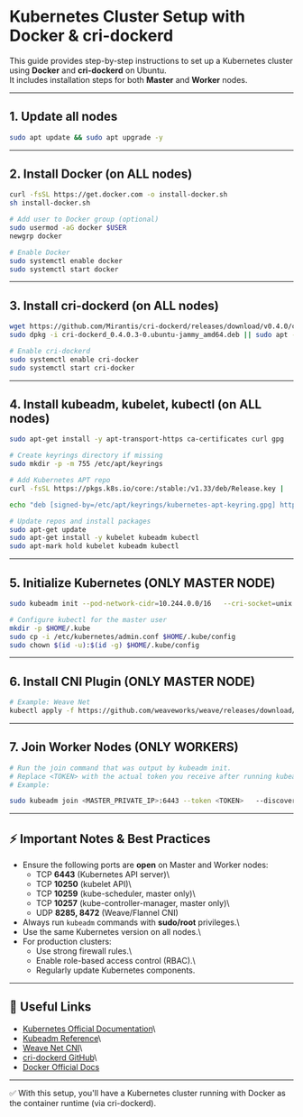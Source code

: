 # Kubernetes Cluster Setup with Docker & cri-dockerd

This guide provides step-by-step instructions to set up a Kubernetes
cluster using **Docker** and **cri-dockerd** on Ubuntu.\
It includes installation steps for both **Master** and **Worker** nodes.

------------------------------------------------------------------------

## 1. Update all nodes

``` bash
sudo apt update && sudo apt upgrade -y
```

------------------------------------------------------------------------

## 2. Install Docker (on ALL nodes)

``` bash
curl -fsSL https://get.docker.com -o install-docker.sh
sh install-docker.sh

# Add user to Docker group (optional)
sudo usermod -aG docker $USER
newgrp docker

# Enable Docker
sudo systemctl enable docker
sudo systemctl start docker
```

------------------------------------------------------------------------

## 3. Install cri-dockerd (on ALL nodes)

``` bash
wget https://github.com/Mirantis/cri-dockerd/releases/download/v0.4.0/cri-dockerd_0.4.0.3-0.ubuntu-jammy_amd64.deb
sudo dpkg -i cri-dockerd_0.4.0.3-0.ubuntu-jammy_amd64.deb || sudo apt -f install -y

# Enable cri-dockerd
sudo systemctl enable cri-docker
sudo systemctl start cri-docker
```

------------------------------------------------------------------------

## 4. Install kubeadm, kubelet, kubectl (on ALL nodes)

``` bash
sudo apt-get install -y apt-transport-https ca-certificates curl gpg

# Create keyrings directory if missing
sudo mkdir -p -m 755 /etc/apt/keyrings

# Add Kubernetes APT repo
curl -fsSL https://pkgs.k8s.io/core:/stable:/v1.33/deb/Release.key |   sudo gpg --dearmor -o /etc/apt/keyrings/kubernetes-apt-keyring.gpg

echo "deb [signed-by=/etc/apt/keyrings/kubernetes-apt-keyring.gpg] https://pkgs.k8s.io/core:/stable:/v1.33/deb/ /" |   sudo tee /etc/apt/sources.list.d/kubernetes.list

# Update repos and install packages
sudo apt-get update
sudo apt-get install -y kubelet kubeadm kubectl
sudo apt-mark hold kubelet kubeadm kubectl
```

------------------------------------------------------------------------

## 5. Initialize Kubernetes (ONLY MASTER NODE)

``` bash
sudo kubeadm init --pod-network-cidr=10.244.0.0/16   --cri-socket=unix:///var/run/cri-dockerd.sock

# Configure kubectl for the master user
mkdir -p $HOME/.kube
sudo cp -i /etc/kubernetes/admin.conf $HOME/.kube/config
sudo chown $(id -u):$(id -g) $HOME/.kube/config
```

------------------------------------------------------------------------

## 6. Install CNI Plugin (ONLY MASTER NODE)

``` bash
# Example: Weave Net
kubectl apply -f https://github.com/weaveworks/weave/releases/download/v2.8.1/weave-daemonset-k8s.yaml
```

------------------------------------------------------------------------

## 7. Join Worker Nodes (ONLY WORKERS)

``` bash
# Run the join command that was output by kubeadm init.
# Replace <TOKEN> with the actual token you receive after running kubeadm init
# Example:

sudo kubeadm join <MASTER_PRIVATE_IP>:6443 --token <TOKEN>   --discovery-token-ca-cert-hash sha256:<HASH>   --cri-socket=unix:///var/run/cri-dockerd.sock
```

------------------------------------------------------------------------

## ⚡ Important Notes & Best Practices

-   Ensure the following ports are **open** on Master and Worker nodes:
    -   TCP **6443** (Kubernetes API server)\
    -   TCP **10250** (kubelet API)\
    -   TCP **10259** (kube-scheduler, master only)\
    -   TCP **10257** (kube-controller-manager, master only)\
    -   UDP **8285, 8472** (Weave/Flannel CNI)
-   Always run `kubeadm` commands with **sudo/root** privileges.\
-   Use the same Kubernetes version on all nodes.\
-   For production clusters:
    -   Use strong firewall rules.\
    -   Enable role-based access control (RBAC).\
    -   Regularly update Kubernetes components.

------------------------------------------------------------------------

## 🔗 Useful Links

-   [Kubernetes Official
    Documentation](https://kubernetes.io/docs/home/)\
-   [Kubeadm
    Reference](https://kubernetes.io/docs/reference/setup-tools/kubeadm/)\
-   [Weave Net
    CNI](https://www.weave.works/docs/net/latest/kubernetes/kube-addon/)\
-   [cri-dockerd GitHub](https://github.com/Mirantis/cri-dockerd)\
-   [Docker Official Docs](https://docs.docker.com/)

------------------------------------------------------------------------

✅ With this setup, you'll have a Kubernetes cluster running with Docker
as the container runtime (via cri-dockerd).
